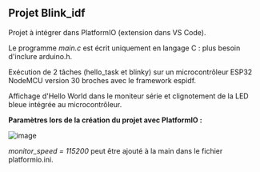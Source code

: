 ## Projet Blink_idf

Projet à intégrer dans PlatformIO (extension dans VS Code).

Le programme *main.c* est écrit uniquement en langage C : plus besoin d'inclure arduino.h.

Exécution de 2 tâches (hello_task et blinky) sur un microcontrôleur ESP32 NodeMCU version 30 broches avec le framework espidf.

Affichage d'Hello World dans le moniteur série et clignotement de la LED bleue intégrée au microcontrôleur.


**Paramètres lors de la création du projet avec PlatformIO :**

![image](https://user-images.githubusercontent.com/44494044/131227633-030858a1-daf3-4855-9517-3e5d42a1ed27.png)

*monitor_speed = 115200* peut être ajouté à la main dans le fichier platformio.ini.
